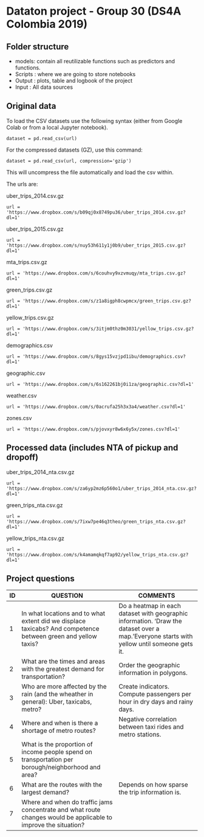 # Dataton project - Group 30 (DS4A Colombia 2019)

## Folder structure

- models: contain all reutilizable functions such as predictors and functions. 
- Scripts : where we are going to store notebooks
- Output : plots, table and logbook of the project 
- Input : All data sources


## Original data

To load the CSV datasets use the following syntax (either from Google Colab or from a local Jupyter notebook).

	dataset = pd.read_csv(url)

For the compressed datasets (GZ), use this command:

	dataset = pd.read_csv(url, compression='gzip')

This will uncompress the file automatically and load the csv within.

The urls are:

uber_trips_2014.csv.gz

	url = 'https://www.dropbox.com/s/b09qj0x8749pu36/uber_trips_2014.csv.gz?dl=1'

uber_trips_2015.csv.gz

	url = 'https://www.dropbox.com/s/nuy53h611y1j0b9/uber_trips_2015.csv.gz?dl=1'

mta_trips.csv.gz

	url = 'https://www.dropbox.com/s/6couhvy9xzvmuqy/mta_trips.csv.gz?dl=1'

green_trips.csv.gz

	url = 'https://www.dropbox.com/s/z1a8igph8cwpmcx/green_trips.csv.gz?dl=1'

yellow_trips.csv.gz

	url = 'https://www.dropbox.com/s/3itjm0thz0m3031/yellow_trips.csv.gz?dl=1'

demographics.csv

	url = 'https://www.dropbox.com/s/8gys15vzjpd1ibu/demographics.csv?dl=1'

geographic.csv

	url = 'https://www.dropbox.com/s/6s162261bj0i1za/geographic.csv?dl=1'

weather.csv

	url = 'https://www.dropbox.com/s/0acrufa25h3x3a4/weather.csv?dl=1'

zones.csv

	url = 'https://www.dropbox.com/s/pjovxyr8w6x6y5x/zones.csv?dl=1'
	

## Processed data (includes NTA of pickup and dropoff)

uber_trips_2014_nta.csv.gz
	
	url = 'https://www.dropbox.com/s/za6yp2mz6p560o1/uber_trips_2014_nta.csv.gz?dl=1'
	

green_trips_nta.csv.gz

	url = 'https://www.dropbox.com/s/7ixw7pe46q3theo/green_trips_nta.csv.gz?dl=1'
	
yellow_trips_nta.csv.gz

	url = 'https://www.dropbox.com/s/k4amamqkqf7ap92/yellow_trips_nta.csv.gz?dl=1'

## Project questions

| ID | QUESTION                                                                                                        | COMMENTS                                                                                                                                   |
|----|-----------------------------------------------------------------------------------------------------------------|--------------------------------------------------------------------------------------------------------------------------------------------|
| 1  | In what locations and to what extent did we displace taxicabs? And competence between green and yellow taxis?   | Do a heatmap in each dataset with geographic information. ‘Draw the dataset over a map.’Everyone starts with yellow until someone gets it. |
| 2  | What are the times and areas with the greatest demand for transportation?                                       | Order the geographic information in polygons.                                                                                              |
| 3  | Who are more affected by the rain (and the wheather in general): Uber, taxicabs, metro?                         | Create indicators. Compute passengers per hour in dry days and rainy days.                                                                 |
| 4  | Where and when is there a shortage of metro routes?                                                             | Negative correlation between taxi rides and metro stations.                                                                                |
| 5  | What is the proportion of income people spend on transportation per borough/neighborhood and area?              |                                                                                                                                            |
| 6  | What are the routes with the largest demand?                                                                    | Depends on how sparse the trip information is.                                                                                             |
| 7  | Where and when do traffic jams concentrate and what route changes would be applicable to improve the situation? |                                                                                                                                            |
